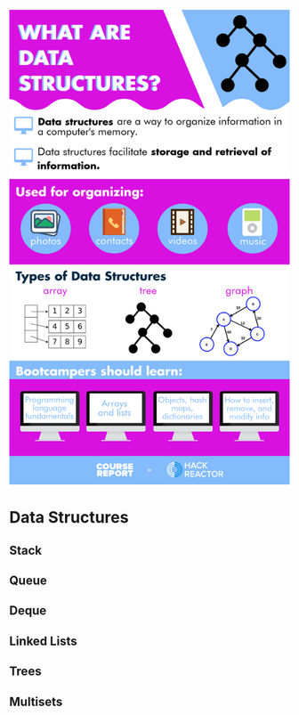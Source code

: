 
![Data Structures](images/data.png)
# Data Structures 
## Stack
## Queue
## Deque
## Linked Lists
## Trees
## Multisets
